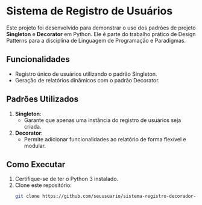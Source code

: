 # Sistema de Registro de Usuários

Este projeto foi desenvolvido para demonstrar o uso dos padrões de projeto **Singleton** e **Decorator** em Python. Ele é parte do trabalho prático de Design Patterns para a disciplina de Linguagem de Programação e Paradigmas.

## Funcionalidades
- Registro único de usuários utilizando o padrão Singleton.
- Geração de relatórios dinâmicos com o padrão Decorator.

## Padrões Utilizados
1. **Singleton**:
   - Garante que apenas uma instância do registro de usuários seja criada.
2. **Decorator**:
   - Permite adicionar funcionalidades ao relatório de forma flexível e modular.

## Como Executar
1. Certifique-se de ter o Python 3 instalado.
2. Clone este repositório:
   ```bash
   git clone https://github.com/seuusuario/sistema-registro-decorador-singleton.git
